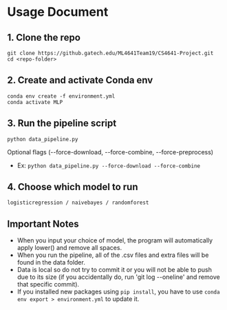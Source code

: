 # Usage Document
## 1. Clone the repo
```
git clone https://github.gatech.edu/ML4641Team19/CS4641-Project.git
cd <repo-folder>
```
## 2. Create and activate Conda env
```
conda env create -f environment.yml
conda activate MLP
```
## 3. Run the pipeline script
```
python data_pipeline.py
```
Optional flags (--force-download, --force-combine, --force-preprocess)
- Ex:  ``` python data_pipeline.py --force-download --force-combine ```

## 4. Choose which model to run
```
logisticregression / naivebayes / randomforest
```

## Important Notes
- When you input your choice of model, the program will automatically apply lower() and remove all spaces.
- When you run the pipeline, all of the .csv files and extra files will be found in the data folder.
- Data is local so do not try to commit it or you will not be able to push due to its size (if you accidentally do, run 'git log --oneline' and remove that specific commit).
- If you installed new packages using ```pip install```, you have to use ``` conda env export > environment.yml ``` to update it.
